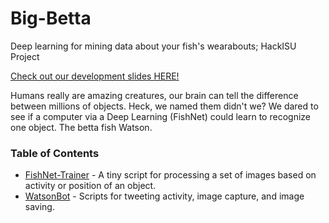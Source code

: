 # Big-Betta
Deep learning for mining data about your fish's wearabouts; HackISU Project

[Check out our development slides HERE!](https://docs.google.com/presentation/d/1X_p_mxtfW_EkSAP8psG3FMuoyY_WDxL1nGXuQ-7StHs/edit?usp=sharing)

Humans really are amazing creatures, our brain can tell the difference between millions of objects. Heck, we named them didn't we? We dared to see if a computer via a Deep Learning (FishNet) could learn to recognize one object. The betta fish Watson.

### Table of Contents
- [FishNet-Trainer](https://github.com/QuantumFractal/Big-Betta/blob/master/FishNet-Trainer/) - A tiny script for processing a set of images based on activity or position of an object.
- [WatsonBot](https://github.com/QuantumFractal/Big-Betta/blob/master/WatsonBot/) - Scripts for tweeting activity, image capture, and image saving. 
